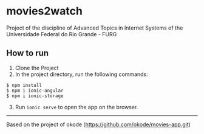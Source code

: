 # movies2watch
Project of the discipline of Advanced Topics in Internet Systems of the Universidade Federal do Rio Grande - FURG

## How to run
1. Clone the Project
2. In the project directory, run the following commands:

```
$ npm install
$ npm i ionic-angular
$ npm i ionic-storage
```

3. Run `ionic serve` to open the app on the browser.

****
Based on the project of okode (https://github.com/okode/movies-app.git)
